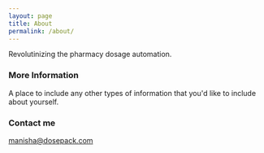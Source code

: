 ```yaml
---
layout: page
title: About
permalink: /about/
---
```


Revolutinizing the pharmacy dosage automation.

### More Information

A place to include any other types of information that you'd like to include about yourself.

### Contact me

[manisha@dosepack.com](mailto:manisha@dosepack.com)